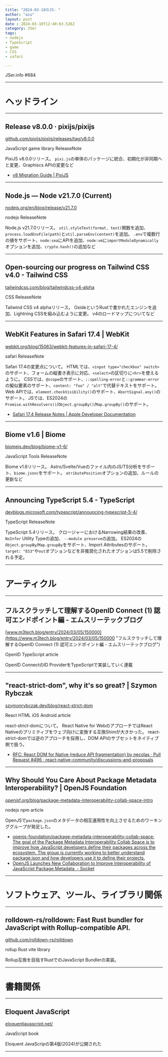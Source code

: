 ```yaml
---
title: "2024-03-10のJS: "
author: "azu"
layout: post
date : 2024-03-10T12:40:03.526Z
category: JSer
tags:
- nodejs
- TypeScript
- game
- CSS
- safari

---
```


JSer.info #684

----

<h1 class="site-genre">ヘッドライン</h1>

----

## Release v8.0.0 · pixijs/pixijs
[github.com/pixijs/pixijs/releases/tag/v8.0.0](https://github.com/pixijs/pixijs/releases/tag/v8.0.0 "Release v8.0.0 · pixijs/pixijs")
<p class="jser-tags jser-tag-icon"><span class="jser-tag">JavaScript</span> <span class="jser-tag">game</span> <span class="jser-tag">library</span> <span class="jser-tag">ReleaseNote</span></p>

PixiJS v8.0.0リリース。
`pixi.js`の単体のパッケージに統合、初期化が非同期へと変更、Graphiscs APIの変更など

- [v8 Migration Guide | PixiJS](https://pixijs.com/guides/migrations/v8 "v8 Migration Guide | PixiJS")

----

## Node.js — Node v21.7.0 (Current)
[nodejs.org/en/blog/release/v21.7.0](https://nodejs.org/en/blog/release/v21.7.0 "Node.js — Node v21.7.0 (Current)")
<p class="jser-tags jser-tag-icon"><span class="jser-tag">nodejs</span> <span class="jser-tag">ReleaseNote</span></p>

Node.js v21.7.0リリース。
`util.styleText(format, text)`関数を追加、`process.loadEnvFile(path)`と`util.parseEnv(content)`を追加。
`.env`で複数行の値をサポート、`node:sea`にAPIを追加、`node:vm`に`importModuleDynamically`オプションを追加、`crypto.hash()`の追加など


----

## Open-sourcing our progress on Tailwind CSS v4.0 - Tailwind CSS
[tailwindcss.com/blog/tailwindcss-v4-alpha](https://tailwindcss.com/blog/tailwindcss-v4-alpha "Open-sourcing our progress on Tailwind CSS v4.0 - Tailwind CSS")
<p class="jser-tags jser-tag-icon"><span class="jser-tag">CSS</span> <span class="jser-tag">ReleaseNote</span></p>

Tailwind CSS v4 alphaリリース。
OxideというRustで書かれたエンジンを追加、Lightning CSSを組み込むように変更。
v4のロードマップについてなど


----

## WebKit Features in Safari 17.4 | WebKit
[webkit.org/blog/15063/webkit-features-in-safari-17-4/](https://webkit.org/blog/15063/webkit-features-in-safari-17-4/ "WebKit Features in Safari 17.4 | WebKit")
<p class="jser-tags jser-tag-icon"><span class="jser-tag">safari</span> <span class="jser-tag">ReleaseNote</span></p>

Safari 17.4の変更点について。
HTMLでは、`<input type="checkbox" switch>`のサポート、フォームの縦書き表示に対応、`<select>`の区切りに`<hr>`を使えるように。
CSSでは、`@scope`のサポート、`::spelling-error`と`::grammar-error`の擬似要素のサポート、`content: "foo" / "alt"`で代替テキストをサポート。
Web APIでは、`element.checkVisibility()`のサポート、`AbortSignal.any()`のサポート。
JSでは、ES2024の`Promise.withResolvers()`/`Object.groupBy()`/`Map.groupBy()`のサポート。

- [Safari 17.4 Release Notes | Apple Developer Documentation](https://developer.apple.com/documentation/safari-release-notes/safari-17_4-release-notes "Safari 17.4 Release Notes | Apple Developer Documentation")

----

## Biome v1.6 | Biome
[biomejs.dev/blog/biome-v1-6/](https://biomejs.dev/blog/biome-v1-6/ "Biome v1.6 | Biome")
<p class="jser-tags jser-tag-icon"><span class="jser-tag">JavaScript</span> <span class="jser-tag">Tools</span> <span class="jser-tag">ReleaseNote</span></p>

Biome v1.6リリース。
Astro/Svelte/Vueのファイル内のJS/TS分析をサポート、`biome.jsonc`をサポート。
`atributePosition`オプションの追加、ルールの更新など


----

## Announcing TypeScript 5.4 - TypeScript
[devblogs.microsoft.com/typescript/announcing-typescript-5-4/](https://devblogs.microsoft.com/typescript/announcing-typescript-5-4/ "Announcing TypeScript 5.4 - TypeScript")
<p class="jser-tags jser-tag-icon"><span class="jser-tag">TypeScript</span> <span class="jser-tag">ReleaseNote</span></p>

TypeScript 5.4リリース。
クロージャーにおけるNarrowing結果の改善、`NoInfer` Utility Typeの追加、
`--module preserve`の追加。
ES2024の`Object.groupBy`/`Map.groupBy`をサポート、Import Attributesのサポート。
`target: "ES3"`や`out`オプションなどを非推奨化されたオプションは5.5で削除される予定。


----
<h1 class="site-genre">アーティクル</h1>

----

## フルスクラッチして理解するOpenID Connect (1) 認可エンドポイント編 - エムスリーテックブログ
[www.m3tech.blog/entry/2024/03/05/150000](https://www.m3tech.blog/entry/2024/03/05/150000 "フルスクラッチして理解するOpenID Connect (1) 認可エンドポイント編 - エムスリーテックブログ")
<p class="jser-tags jser-tag-icon"><span class="jser-tag">OpenID</span> <span class="jser-tag">TypeScript</span> <span class="jser-tag">article</span></p>

OpenID ConnectのID ProviderをTypeScriptで実装していく連載


----

## &quot;react-strict-dom&quot;, why it&#039;s so great? | Szymon Rybczak
[szymonrybczak.dev/blog/react-strict-dom](https://szymonrybczak.dev/blog/react-strict-dom "\&quot;react-strict-dom\&quot;, why it&#039;s so great? | Szymon Rybczak")
<p class="jser-tags jser-tag-icon"><span class="jser-tag">React</span> <span class="jser-tag">HTML</span> <span class="jser-tag">iOS</span> <span class="jser-tag">Android</span> <span class="jser-tag">article</span></p>

react-strict-domについて。
React Native for WebのアプローチではReact Nativeのプリミティブをウェブ向けに変換する互換Shimが大きかった。
react-strict-domでは逆のアプローチを採用し、DOM APIのサブセットをネイティブ側で扱う。

- [RFC: React DOM for Native (reduce API fragmentation) by necolas · Pull Request #496 · react-native-community/discussions-and-proposals](https://github.com/react-native-community/discussions-and-proposals/pull/496 "RFC: React DOM for Native (reduce API fragmentation) by necolas · Pull Request #496 · react-native-community/discussions-and-proposals")

----

## Why Should You Care About Package Metadata Interoperability? | OpenJS Foundation
[openjsf.org/blog/package-metadata-interoperability-collab-space-intro](https://openjsf.org/blog/package-metadata-interoperability-collab-space-intro "Why Should You Care About Package Metadata Interoperability? | OpenJS Foundation")
<p class="jser-tags jser-tag-icon"><span class="jser-tag">nodejs</span> <span class="jser-tag">npm</span> <span class="jser-tag">article</span></p>

OpenJSで`package.json`のメタデータの相互運用性を向上させるためのワーキンググループが発足した。

- [openjs-foundation/package-metadata-interoperability-collab-space: The goal of the Package Metadata Interoperability Collab Space is to improve how JavaScript developers define their packages across the ecosystem. The group is currently working to better understand package.json and how developers use it to define their projects.](https://github.com/openjs-foundation/package-metadata-interoperability-collab-space "openjs-foundation/package-metadata-interoperability-collab-space: The goal of the Package Metadata Interoperability Collab Space is to improve how JavaScript developers define their packages across the ecosystem. The group is currently working to better understand package.json and how developers use it to define their projects.")
- [OpenJS Launches New Collaboration to Improve Interoperability of JavaScript Package Metadata  - Socket](https://socket.dev/blog/openjs-improve-interoperability-of-javascript-package-metadata "OpenJS Launches New Collaboration to Improve Interoperability of JavaScript Package Metadata  - Socket")

----
<h1 class="site-genre">ソフトウェア、ツール、ライブラリ関係</h1>

----

## rolldown-rs/rolldown: Fast Rust bundler for JavaScript with Rollup-compatible API.
[github.com/rolldown-rs/rolldown](https://github.com/rolldown-rs/rolldown "rolldown-rs/rolldown: Fast Rust bundler for JavaScript with Rollup-compatible API.")
<p class="jser-tags jser-tag-icon"><span class="jser-tag">rollup</span> <span class="jser-tag">Rust</span> <span class="jser-tag">vite</span> <span class="jser-tag">library</span></p>

Rollup互換を目指すRustでのJavaScript Bundlerの実装。


----
<h1 class="site-genre">書籍関係</h1>

----

## Eloquent JavaScript
[eloquentjavascript.net/](https://eloquentjavascript.net/ "Eloquent JavaScript")
<p class="jser-tags jser-tag-icon"><span class="jser-tag">JavaScript</span> <span class="jser-tag">book</span></p>

Eloquent JavaScripの第4版(2024)が公開された


----

